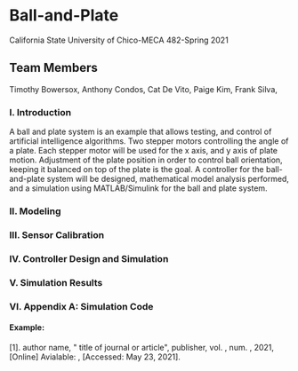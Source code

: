 # Ball-and-Plate
California State University of Chico-MECA 482-Spring 2021

## Team Members 
Timothy Bowersox,
Anthony Condos,
Cat De Vito,
Paige Kim,
Frank Silva,

### I. Introduction
A ball and plate system is an example that allows testing, and control of artificial intelligence algorithms. Two stepper motors controlling the angle of a plate. Each stepper motor will be used for the x axis, and y axis of plate motion. Adjustment of the plate position in order to control ball orientation, keeping it balanced on top of the plate is the goal. A controller for the ball-and-plate system will be designed, mathematical model analysis performed, and a simulation using MATLAB/Simulink for the ball and plate system. 

### II. Modeling

### III. Sensor Calibration

### IV. Controller Design and Simulation

### V. Simulation Results

### VI. Appendix A: Simulation Code

#### Example:

[1]. author name, " title of journal or article", publisher, vol. , num. , 2021, [Online] Avialable: , [Accessed: May 23, 2021]. 
